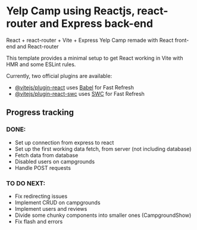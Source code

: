 # Yelp Camp using Reactjs, react-router and Express back-end

React + react-router + Vite + Express
Yelp Camp remade with React front-end and React-router

This template provides a minimal setup to get React working in Vite with HMR and some ESLint rules.

Currently, two official plugins are available:

- [@vitejs/plugin-react](https://github.com/vitejs/vite-plugin-react/blob/main/packages/plugin-react/README.md) uses [Babel](https://babeljs.io/) for Fast Refresh
- [@vitejs/plugin-react-swc](https://github.com/vitejs/vite-plugin-react-swc) uses [SWC](https://swc.rs/) for Fast Refresh


## Progress tracking
### DONE:
- Set up connection from express to react
- Set up the first working data fetch, from server (not including database)
- Fetch data from database
- Disabled users on campgrounds
- Handle POST requests

### TO DO NEXT:
- Fix redirecting issues
- Implement CRUD on campgrounds
- Implement users and reviews
- Divide some chunky components into smaller ones (CampgroundShow)
- Fix flash and errors
